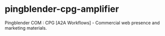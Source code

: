 # pingblender-cpg-amplifier
Pingblender COM : CPG [A2A Workflows] - Commercial web presence and marketing materials.
